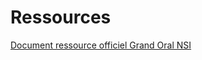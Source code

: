 # Ressources

[Document ressource officiel Grand Oral NSI](https://eduscol.education.fr/media/3919/download)